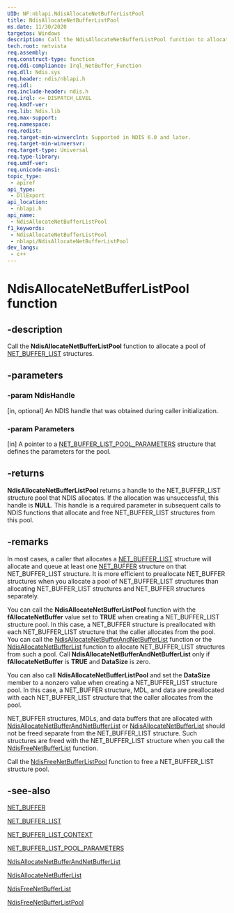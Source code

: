 ```yaml
---
UID: NF:nblapi.NdisAllocateNetBufferListPool
title: NdisAllocateNetBufferListPool
ms.date: 11/30/2020
targetos: Windows
description: Call the NdisAllocateNetBufferListPool function to allocate a pool of NET_BUFFER_LIST structures.
tech.root: netvista
req.assembly: 
req.construct-type: function
req.ddi-compliance: Irql_NetBuffer_Function
req.dll: Ndis.sys
req.header: ndis/nblapi.h
req.idl: 
req.include-header: ndis.h
req.irql: <= DISPATCH_LEVEL
req.kmdf-ver: 
req.lib: Ndis.lib
req.max-support: 
req.namespace: 
req.redist: 
req.target-min-winverclnt: Supported in NDIS 6.0 and later.
req.target-min-winversvr: 
req.target-type: Universal
req.type-library: 
req.umdf-ver: 
req.unicode-ansi: 
topic_type:
 - apiref
api_type:
 - DllExport
api_location:
 - nblapi.h
api_name:
 - NdisAllocateNetBufferListPool
f1_keywords:
 - NdisAllocateNetBufferListPool
 - nblapi/NdisAllocateNetBufferListPool
dev_langs:
 - c++
---
```


# NdisAllocateNetBufferListPool function


## -description

Call the 
  <b>NdisAllocateNetBufferListPool</b> function to allocate a pool of 
  <a href="/windows-hardware/drivers/ddi/nbl/ns-nbl-net_buffer_list">NET_BUFFER_LIST</a> structures.

## -parameters

### -param NdisHandle 

[in, optional]
An NDIS handle that was obtained during caller initialization.

### -param Parameters 

[in]
A pointer to a <a href="/windows-hardware/drivers/ddi/nblapi/ns-nblapi-net_buffer_list_pool_parameters">NET_BUFFER_LIST_POOL_PARAMETERS</a> structure that defines the parameters for the pool.

## -returns

<b>NdisAllocateNetBufferListPool</b> returns a handle to the NET_BUFFER_LIST structure pool that NDIS
     allocates. If the allocation was unsuccessful, this handle is <b>NULL</b>. This handle is a required parameter
     in subsequent calls to NDIS functions that allocate and free NET_BUFFER_LIST structures from this
     pool.

## -remarks

In most cases, a caller that allocates a 
    <a href="/windows-hardware/drivers/ddi/nbl/ns-nbl-net_buffer_list">NET_BUFFER_LIST</a> structure will allocate and
    queue at least one 
    <a href="/windows-hardware/drivers/ddi/nbl/ns-nbl-net_buffer">NET_BUFFER</a> structure on that NET_BUFFER_LIST
    structure. It is more efficient to preallocate NET_BUFFER structures when you allocate a pool of
    NET_BUFFER_LIST structures than allocating NET_BUFFER_LIST structures and NET_BUFFER structures
    separately.

You can call the 
    <b>NdisAllocateNetBufferListPool</b> function with the 
    <b>fAllocateNetBuffer</b> value set to <b>TRUE</b> when creating a NET_BUFFER_LIST structure pool. In this case,
    a NET_BUFFER structure is preallocated with each NET_BUFFER_LIST structure that the caller allocates from
    the pool. You can call the 
    <a href="/windows-hardware/drivers/ddi/ndis/nf-ndis-ndisallocatenetbufferandnetbufferlist">
    NdisAllocateNetBufferAndNetBufferList</a> function or the 
    <a href="/windows-hardware/drivers/ddi/ndis/nf-ndis-ndisallocatenetbufferlist">
    NdisAllocateNetBufferList</a> function to allocate NET_BUFFER_LIST structures from such a pool. Call 
    <b>NdisAllocateNetBufferAndNetBufferList</b> only if 
    <b>fAllocateNetBuffer</b> is <b>TRUE</b> and 
    <b>DataSize</b> is zero.

You can also call 
    <b>NdisAllocateNetBufferListPool</b> and set the 
    <b>DataSize</b> member to a nonzero value when creating a NET_BUFFER_LIST structure pool. In this case, a
    NET_BUFFER structure, MDL, and data are preallocated with each NET_BUFFER_LIST structure that the caller
    allocates from the pool.

NET_BUFFER structures, MDLs, and data buffers that are allocated with 
    <a href="/windows-hardware/drivers/ddi/ndis/nf-ndis-ndisallocatenetbufferandnetbufferlist">
    NdisAllocateNetBufferAndNetBufferList</a> or 
    <a href="/windows-hardware/drivers/ddi/ndis/nf-ndis-ndisallocatenetbufferlist">NdisAllocateNetBufferList</a> should
    not be freed separate from the NET_BUFFER_LIST structure. Such structures are freed with the
    NET_BUFFER_LIST structure when you call the 
    <a href="/windows-hardware/drivers/ddi/ndis/nf-ndis-ndisfreenetbufferlist">NdisFreeNetBufferList</a> function.

Call the 
    <a href="/windows-hardware/drivers/ddi/ndis/nf-ndis-ndisfreenetbufferlistpool">
    NdisFreeNetBufferListPool</a> function to free a NET_BUFFER_LIST structure pool.

## -see-also

<a href="/windows-hardware/drivers/ddi/nbl/ns-nbl-net_buffer">NET_BUFFER</a>



<a href="/windows-hardware/drivers/ddi/nbl/ns-nbl-net_buffer_list">NET_BUFFER_LIST</a>



<a href="/windows-hardware/drivers/ddi/nbl/ns-nbl-net_buffer_list_context">NET_BUFFER_LIST_CONTEXT</a>



<a href="/windows-hardware/drivers/ddi/nblapi/ns-nblapi-net_buffer_list_pool_parameters">NET_BUFFER_LIST_POOL_PARAMETERS</a>



<a href="/windows-hardware/drivers/ddi/ndis/nf-ndis-ndisallocatenetbufferandnetbufferlist">
   NdisAllocateNetBufferAndNetBufferList</a>



<a href="/windows-hardware/drivers/ddi/ndis/nf-ndis-ndisallocatenetbufferlist">NdisAllocateNetBufferList</a>



<a href="/windows-hardware/drivers/ddi/ndis/nf-ndis-ndisfreenetbufferlist">NdisFreeNetBufferList</a>



<a href="/windows-hardware/drivers/ddi/ndis/nf-ndis-ndisfreenetbufferlistpool">NdisFreeNetBufferListPool</a>
